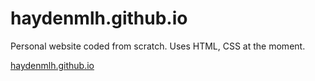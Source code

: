 # haydenmlh.github.io
 Personal website coded from scratch. Uses HTML, CSS at the moment. 
 
 [haydenmlh.github.io](https://haydenmlh.github.io/ "Hayden's Personal Site") 